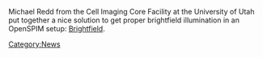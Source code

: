 ---
---
Michael Redd from the Cell Imaging Core Facility at the University of
Utah put together a nice solution to get proper brightfield illumination
in an OpenSPIM setup: [Brightfield](Brightfield "wikilink").

[Category:News](Category:News "wikilink")
